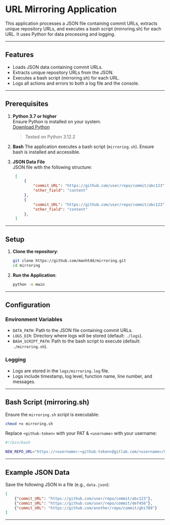 # URL Mirroring Application

This application processes a JSON file containing commit URLs, extracts unique repository URLs, and executes a bash script (mirroring.sh) for each URL. It uses Python for data processing and logging.

---

## Features

- Loads JSON data containing commit URLs.
- Extracts unique repository URLs from the JSON.
- Executes a bash script (mirroring.sh) for each URL.
- Logs all actions and errors to both a log file and the console.

---

## Prerequisites

1. **Python 3.7 or higher**  
   Ensure Python is installed on your system.  
   [Download Python](https://www.python.org/downloads/)
   > Tested on Python 3.12.2

2. **Bash**
    The application executes a bash script (`mirroring.sh`). Ensure bash is installed and accessible.

3. **JSON Data File**  
   JSON file with the following structure:
   ```json
    [
        {
            "commit_URL": "https://github.com/user/repo/commit/abc123",
            "other_field": "content"
        },
        {
            "commit_URL": "https://github.com/user/repo/commit/abc123",
            "other_field": "content"
        },
    ]
   ```

---

## Setup

1. **Clone the repository**:
   ```bash
   git clone https://github.com/manhtdd/mirroring.git
   cd mirroring
   ```

3. **Run the Application**:
   ```bash
   python -m main
   ```

---

## Configuration

### Environment Variables
- `DATA_PATH`: Path to the JSON file containing commit URLs.
- `LOGS_DIR`: Directory where logs will be stored (default: `./logs`).
- `BASH_SCRIPT_PATH`: Path to the bash script to execute (default: `./mirroring.sh`).

### Logging
- Logs are stored in the `logs/mirroring.log` file.
- Logs include timestamp, log level, function name, line number, and messages.

---

## Bash Script (mirroring.sh)

Ensure the `mirroring.sh` script is executable:
```bash
chmod +x mirroring.sh
```

Replace `<github-token>` with your PAT & `<username>` with your username:
```bash
#!/bin/bash

NEW_REPO_URL="https://<username>:<github-token>@gitlab.com/<username>/$OLD_REPO_NAME.git" # Replace with your new repo URL
```

---

## Example JSON Data

Save the following JSON in a file (e.g., `data.json`):
```json
[
    {"commit_URL": "https://github.com/user/repo/commit/abc123"},
    {"commit_URL": "https://github.com/user/repo/commit/def456"},
    {"commit_URL": "https://github.com/another/repo/commit/ghi789"}
]
```

---